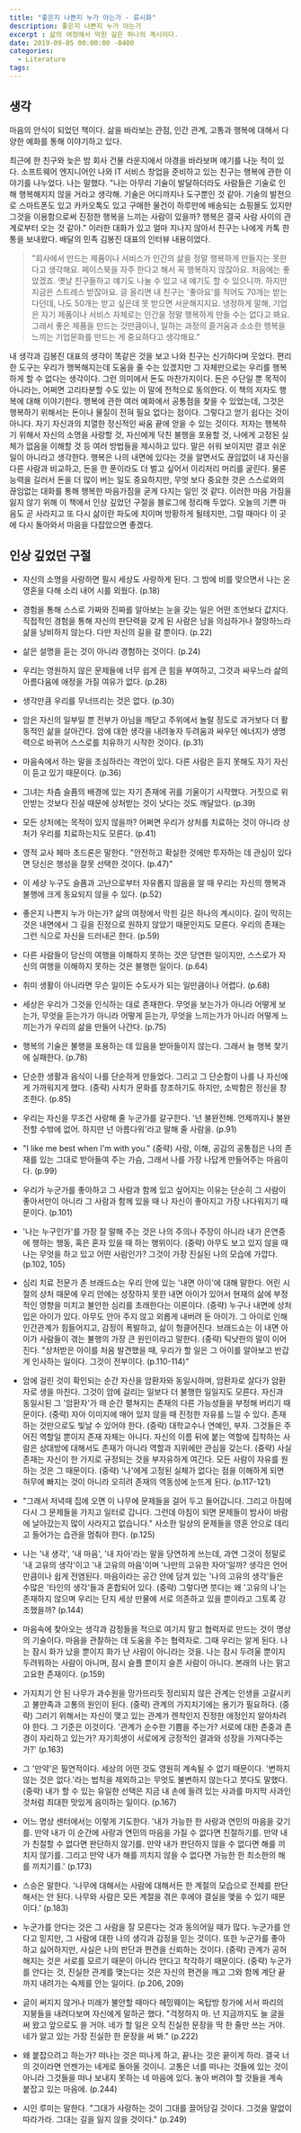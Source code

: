 ```yaml
---
title: "좋은지 나쁜지 누가 아는가 - 류시화"
description: 좋은지 나쁜지 누가 아는가
excerpt : 삶의 여정에서 막힌 길은 하나의 계시이다.
date: 2019-09-05 00:00:00 -0400
categories:
  - Literature
tags:
---
```


## 생각

마음의 안식이 되었던 책이다. 삶을 바라보는 관점, 인간 관계, 고통과 행복에 대해서 다양한 예화를 통해 이야기하고 있다. 

최근에 한 친구와 늦은 밤 회사 건물 라운지에서 야경을 바라보며 얘기를 나눈 적이 있다. 소프트웨어 엔지니어인 나와 IT 서비스 창업을 준비하고 있는 친구는 행복에 관한 이야기를 나누었다. 나는 말했다. "나는 아무리 기술이 발달하더라도 사람들은 기술로 인해 행복해지지 않을 거라고 생각해. 기술은 어디까지나 도구뿐인 것 같아. 기술의 발전으로 스마트폰도 있고 카카오톡도 있고 구매한 물건이 하루만에 배송되는 쇼핑몰도 있지만 그것을 이용함으로써 진정한 행복을 느끼는 사람이 있을까? 행복은 결국 사람 사이의 관계로부터 오는 것 같아." 이러한 대화가 있고 얼마 지나지 않아서 친구는 나에게 카톡 한 통을 보내왔다. 배달의 민족 김봉진 대표의 인터뷰 내용이었다.

> "회사에서 만드는 제품이나 서비스가 인간의 삶을 정말 행복하게 만들지는 못한다고 생각해요. 페이스북을 자주 한다고 해서 꼭 행복하지 않잖아요. 처음에는 좋았겠죠. 옛날 친구들하고 얘기도 나눌 수 있고 내 얘기도 할 수 있으니까. 하지만 지금은 스트레스 받잖아요. 글 올리면 내 친구는 '좋아요'를 적어도 70개는 받는다던데, 나도 50개는 받고 싶은데 못 받으면 서운해지지요. 냉정하게 말해, 기업은 자기 제품이나 서비스 자체로는 인간을 정말 행복하게 만들 수는 없다고 봐요. 그래서 좋은 제품을 만드는 것만큼이나, 일하는 과정의 즐거움과 소소한 행복을 느끼는 기업문화를 만드는 게 중요하다고 생각해요."

내 생각과 김봉진 대표의 생각이 똑같은 것을 보고 나와 친구는 신기하다며 웃었다. 편리한 도구는 우리가 행복해지는데 도움을 줄 수는 있겠지만 그 자체만으로는 우리를 행복하게 할 수 없다는 생각이다. 그런 의미에서 돈도 마찬가지이다. 돈은 수단일 뿐 목적이 아니라는, 어쩌면 고리타분할 수도 있는 이 말에 전적으로 동의한다. 이 책의 저자도 행복에 대해 이야기한다. 행복에 관한 여러 예화에서 공통점을 찾을 수 있었는데, 그것은 행복하기 위해서는 돈이나 물질이 전혀 필요 없다는 점이다. 그렇다고 얻기 쉽다는 것이 아니다. 자기 자신과의 치열한 정신적인 싸움 끝에 얻을 수 있는 것이다. 저자는 행복하기 위해서 자신의 소명을 사랑할 것, 자신에게 닥친 불행을 포용할 것, 나에게 고정된 실체가 없음을 이해할 것 등 여러 방법들을 제시하고 있다. 말은 쉬워 보이지만 결코 쉬운 일이 아니라고 생각한다. 행복은 나의 내면에 있다는 것을 알면서도 끊임없이 내 자신을 다른 사람과 비교하고, 돈을 한 푼이라도 더 벌고 싶어서 이리저리 머리를 굴린다. 물론 능력을 길러서 돈을 더 많이 버는 일도 중요하지만, 무엇 보다 중요한 것은 스스로와의 끊임없는 대화를 통해 행복한 마음가짐을 굳게 다지는 일인 것 같다. 이러한 마음 가짐을 잃지 않기 위해 이 책에서 인상 깊었던 구절을 블로그에 정리해 두었다. 오늘의 기쁜 마음도 곧 사라지고 또 다시 삶이란 파도에 치이며 방황하게 될테지만, 그럴 때마다 이 곳에 다시 돌아와서 마음을 다잡았으면 좋겠다.

## 인상 깊었던 구절

- 자신의 소명을 사랑하면 필시 세상도 사랑하게 된다. 그 밤에 비를 맞으면서 나는 온 영혼을 다해 소리 내어 시를 외웠다. (p.18)

- 경험을 통해 스스로 가짜와 진짜를 알아보는 눈을 갖는 일은 어떤 조언보다 값지다. 직접적인 경험을 통해 자신의 판단력을 갖게 된 사람은 남을 의심하거나 절망하느라 삶을 낭비하지 않는다. 다만 자신의 길을 갈 뿐이다. (p.22)

- 삶은 설명을 듣는 것이 아니라 경험하는 것이다. (p.24)

- 우리는 영원하지 않은 문제들에 너무 쉽게 큰 힘을 부여하고, 그것과 싸우느라 삶의 아름다움에 애정을 가질 여유가 없다. (p.28)

- 생각만큼 우리를 무너뜨리는 것은 없다. (p.30)

- 암은 자신의 일부일 뿐 전부가 아님을 깨닫고 주위에서 놀랄 정도로 과거보다 더 활동적인 삶을 살아간다. 암에 대한 생각을 내려놓자 두려움과 싸우던 에너지가 생명력으로 바뀌어 스스로를 치유하기 시작한 것이다. (p.31)

- 마음속에서 하는 말을 조심하라는 격언이 있다. 다른 사람은 듣지 못해도 자기 자신이 듣고 있기 때문이다. (p.36)

- 그녀는 차츰 슬픔의 배경에 있는 자기 존재에 귀를 기울이기 시작했다. 거짓으로 위안받는 것보다 진실 때문에 상처받는 것이 낫다는 것도 깨달았다. (p.39)

- 모든 상처에는 목적이 있지 않을까? 어쩌면 우리가 상처를 치료하는 것이 아니라 상처가 우리를 치료하는지도 모른다. (p.41)

- 영적 교사 페마 초드론은 말한다. "안전하고 확실한 것에만 투자하는 데 관심이 있다면 당신은 행성을 잘못 선택한 것이다. (p.47)"

- 이 세상 누구도 슬픔과 고난으로부터 자유롭지 않음을 알 때 우리는 자신의 행복과 불행에 크게 동요되지 않을 수 있다. (p.52)

- 좋은지 나쁜지 누가 아는가? 삶의 여정에서 막힌 길은 하나의 계시이다. 길이 막히는 것은 내면에서 그 길을 진정으로 원하지 않았기 때문인지도 모른다. 우리의 존재는 그런 식으로 자신을 드러내곤 한다. (p.59)

- 다른 사람들이 당신의 여행을 이해하지 못하는 것은 당연한 일이지만, 스스로가 자신의 여행을 이해하지 못하는 것은 불행한 일이다. (p.64)

- 취미 생활이 아니라면 무슨 일이든 수도사가 되는 일만큼이나 어렵다. (p.68)

- 세상은 우리가 그것을 인식하는 대로 존재한다. 무엇을 보는가가 아니라 어떻게 보는가, 무엇을 듣는가가 아니라 어떻게 듣는가, 무엇을 느끼는가가 아니라 어떻게 느끼는가가 우리의 삶을 만들어 나간다. (p.75)

- 행복의 기술은 불행을 포용하는 데 있음을 받아들이지 않는다. 그래서 늘 행복 찾기에 실패한다. (p.78)

- 단순한 생활과 음식이 나를 단순하게 만들었다. 그리고 그 단순함이 나를 나 자신에게 가까워지게 했다. (중략) 사치가 문화를 창조하기도 하지만, 소박함은 정신을 창조한다. (p.85)

- 우리는 자신을 무조건 사랑해 줄 누군가를 갈구한다. '넌 불완전해. 언제까지나 불완전할 수밖에 없어. 하지만 넌 아름다워'라고 말해 줄 사람을. (p.91)

- "I like me best when I'm with you." (중략) 사랑, 이해, 공감의 공통점은 나의 존재를 있는 그대로 받아들여 주는 가슴, 그래서 나를 가장 나답게 만들어주는 마음이다. (p.99)

- 우리가 누군가를 좋아하고 그 사람과 함께 있고 싶어지는 이유는 단순히 그 사람이 좋아서만이 아니라 그 사람과 함께 있을 때 나 자신이 좋아지고 가장 나다워지기 때문이다. (p.101)

- '나는 누구인가'를 가장 잘 말해 주는 것은 나의 주의나 주장이 아니라 내가 은연중에 행하는 행동, 혹은 혼자 있을 때 하는 행위이다. (중략) 아무도 보고 있지 않을 때 나는 무엇을 하고 있고 어떤 사람인가? 그것이 가장 진실된 나의 모습에 가깝다. (p.102, 105)

- 심리 치료 전문가 존 브래드쇼는 우리 안에 있는 '내면 아이'에 대해 말한다. 어린 시절의 상처 때문에 우리 안에는 성장하지 못한 내면 아이가 있어서 현재의 삶에 부정적인 영향을 미치고 불안한 심리를 초래한다는 이론이다. (중략) 누구나 내면에 상처 입은 아이가 있다. 아무도 안아 주지 않고 외롭게 내버려 둔 아이가. 그 아이로 인해 인간관계가 힘들어지고, 감정이 폭발하고, 삶이 헝클어진다. 브래드쇼는 이 내면 아이가 사람들이 겪는 불행의 가장 큰 원인이라고 말한다. (중략) 틱낫한의 말이 이어진다. "상처받은 아이를 처음 발견했을 때, 우리가 할 일은 그 아이를 알아보고 반갑게 인사하는 일이다. 그것이 전부이다. (p.110-114)"

- 암에 걸린 것이 확인되는 순간 자신을 암환자와 동일시하며, 암환자로 살다가 암환자로 생을 마친다. 그것이 암에 걸리는 일보다 더 불행한 일일지도 모른다. 자신과 동일시된 그 '암환자'가 매 순간 펼쳐지는 존재의 다른 가능성들을 부정해 버리기 때문이다. (중략) 자아 이미지에 매어 있지 않을 때 진정한 자유를 느낄 수 있다. 존재하는 것만으로도 빛날 수 있어야 한다. (중략) 대학교수나 연예인, 부자. 그것들은 주어진 역할일 뿐이지 존재 자체는 아니다. 자신의 이름 뒤에 붙는 역할에 집착하는 사람은 상대방에 대해서도 존재가 아니라 역할과 지위에만 관심을 갖는다. (중략) 사실 존재는 자신이 한 가지로 규정되는 것을 부자유하게 여긴다. 모든 사람이 자유를 원하는 것은 그 때문이다. (중략) '나'에게 고정된 실체가 없다는 점을 이해하게 되면 허무에 빠지는 것이 아니라 오히려 존재의 역동성에 눈뜨게 된다. (p.117-121)

- "그래서 저녁때 집에 오면 이 나무에 문제들을 걸어 두고 들어갑니다. 그리고 아침에 다시 그 문제들을 가지고 일터로 갑니다. 그런데 아침이 되면 문제들이 밤사이 바람에 날아갔는지 많이 사라지고 없습니다." 사소한 일상의 문제들을 영혼 안으로 데리고 들어가는 습관을 멈춰야 한다. (p.125)

- 나는 '내 생각', '내 마음', '내 자아'라는 말을 당연하게 쓰는데, 과연 그것이 정말로 '내 고유의 생각'이고 '내 고유의 마음'이며 '나만의 고유한 자아'일까? 생각은 언어만큼이나 쉽게 전염된다. 마음이라는 공간 안에 담겨 있는 '나의 고유의 생각'들은 수많은 '타인의 생각'들과 혼합되어 있다. (중략) 그렇다면 붓다는 왜 '고유의 나'는 존재하지 않으며 우리는 단지 세상 만물에 서로 의존하고 있을 뿐이라고 그토록 강조했을까? (p.144)

- 마음속에 찾아오는 생각과 감정들을 적으로 여기지 말고 협력자로 만드는 것이 명상의 기술이다. 마음을 관찰하는 데 도움을 주는 협력자로. 그때 우리는 알게 된다. 나는 잠시 화가 났을 뿐이지 화가 난 사람이 아니라는 것을. 나는 잠시 두려울 뿐이지 두려워하는 사람이 아니며, 잠시 슬플 뿐이지 슬픈 사람이 아니다. 본래의 나는 맑고 고요한 존재이다. (p.159)

- 가지치기 안 된 나무가 과수원을 망가뜨리듯 정리되지 않은 관계는 인생을 고갈시키고 불만족과 고통의 원인이 된다. (중략) 관계의 가지치기에는 용기가 필요하다. (중략) 그러기 위해서는 자신이 맺고 있는 관계가 렌착인지 진정한 애정인지 알아차려야 한다. 그 기준은 이것이다. '관계가 순수한 기쁨을 주는가? 서로에 대한 존중과 존경이 자리하고 있는가? 자기희생이 서로에게 긍정적인 결과와 성장을 가져다주는가?' (p.163)

- 그 '만약'은 필연적이다. 세상의 어떤 것도 영원히 계속될 수 없기 때문이다. '변하지 않는 것은 없다.'라는 법칙을 제외하고는 무엇도 불변하지 않는다고 붓다도 말했다. (중략) 내가 할 수 있는 유일한 선택은 지금 내 손에 들려 있는 사과를 마지막 사과인 것처럼 최대한 맛있게 음미하는 일이다. (p.167)

- 어느 명상 센터에서는 이렇게 기도한다. '내가 가능한 한 사랑과 연민의 마음을 갖기를. 만약 내가 이 순간에 사랑과 연민의 마음을 가질 수 없다면 친절하기를. 만약 내가 친절할 수 없다면 판단하지 않기를. 만약 내가 판단하지 않을 수 없다면 해를 끼치지 않기를. 그리고 만약 내가 해를 끼치지 않을 수 없다면 가능한 한 최소한의 해를 끼치기를.' (p.173)

- 스승은 말한다. '나무에 대해서는 사람에 대해서든 한 계절의 모습으로 전체를 판단해서는 안 된다. 나무와 사람은 모든 계절을 겪은 후에야 결실을 맺을 수 있기 때문이다.' (p.183)

- 누군가를 안다는 것은 그 사람을 잘 모른다는 것과 동의어일 때가 많다. 누군가를 안다고 믿지만, 그 사람에 대한 나의 생각과 감정을 믿는 것이다. 또한 누군가를 좋아하고 싫어하지만, 사실은 나의 판단과 편견을 신뢰하는 것이다. (중략) 관계가 공허해지는 것은 서로를 모르기 때문이 아니라 안다고 착각하기 때문이다. (중략) 누군가를 안다는 것, 진실한 관계를 맺는다는 것은 자신의 편견을 깨고 그와 함께 계단 끝까지 내려가는 숙제를 안는 일이다. (p.206, 209)

- 글이 써지지 않거나 미래가 불안할 때마다 헤밍웨이는 옥탑방 창가에 서서 파리의 지붕들을 내려다보며 자신에게 말하곤 했다. "걱정하지 마. 넌 지금까지도 늘 글을 써 왔고 앞으로도 쓸 거야. 네가 할 일은 오직 진실한 문장을 딱 한 줄만 쓰는 거야. 네가 알고 있는 가장 진실한 한 문장을 써 봐." (p.222)

- 왜 붙잡으려고 하는가? 떠나는 것은 떠나게 하고, 끝나는 것은 끝이게 하라. 결국 너의 것이라면 언젠가는 네게로 돌아올 것이니. 고통은 너를 떠나는 것들에 있는 것이 아니라 그것들을 떠나 보내지 못하는 네 마음에 있다. 놓아 버려야 할 것들을 계속 붙잡고 있는 마음에. (p.244)

- 시인 루미는 말한다. "그대가 사랑하는 것이 그대를 끌어당길 것이다. 그것을 말없이 따라가라. 그대는 길을 잃지 않을 것이다." (p.249)